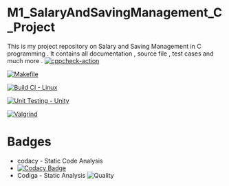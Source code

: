 # M1_SalaryAndSavingManagement_C_Project
This is my project repository on Salary and Saving Management in C programming . It contains all documentation , source file , test cases and much more .
[![cppcheck-action](https://github.com/ROHITVARSHNEY1122/M1_SalaryAndSavingManagement_C_Project/actions/workflows/cppcheck.yml/badge.svg)](https://github.com/ROHITVARSHNEY1122/M1_SalaryAndSavingManagement_C_Project/actions/workflows/cppcheck.yml)

[![Makefile](https://github.com/ROHITVARSHNEY1122/M1_SalaryAndSavingManagement_C_Project/actions/workflows/Makefile.yml/badge.svg)](https://github.com/ROHITVARSHNEY1122/M1_SalaryAndSavingManagement_C_Project/actions/workflows/Makefile.yml)

[![Build CI - Linux](https://github.com/ROHITVARSHNEY1122/M1_SalaryAndSavingManagement_C_Project/actions/workflows/c-build.yml/badge.svg)](https://github.com/ROHITVARSHNEY1122/M1_SalaryAndSavingManagement_C_Project/actions/workflows/c-build.yml)

[![Unit Testing - Unity](https://github.com/ROHITVARSHNEY1122/M1_SalaryAndSavingManagement_C_Project/actions/workflows/unit-test.yml/badge.svg)](https://github.com/ROHITVARSHNEY1122/M1_SalaryAndSavingManagement_C_Project/actions/workflows/unit-test.yml)

[![Valgrind](https://github.com/ROHITVARSHNEY1122/M1_SalaryAndSavingManagement_C_Project/actions/workflows/Valgrind.yml/badge.svg)](https://github.com/ROHITVARSHNEY1122/M1_SalaryAndSavingManagement_C_Project/actions/workflows/Valgrind.yml)
# Badges
* codacy - Static Code Analysis
* [![Codacy Badge](https://app.codacy.com/project/badge/Grade/accdfcc476ff425086b2219c007468a6)](https://www.codacy.com/gh/ROHITVARSHNEY1122/M1_SalaryAndSavingManagement_C_Project/dashboard?utm_source=github.com&amp;utm_medium=referral&amp;utm_content=ROHITVARSHNEY1122/M1_SalaryAndSavingManagement_C_Project&amp;utm_campaign=Badge_Grade)
* Codiga - Static Analysis
![Quality](https://api.codiga.io/project/32125/score/svg)

